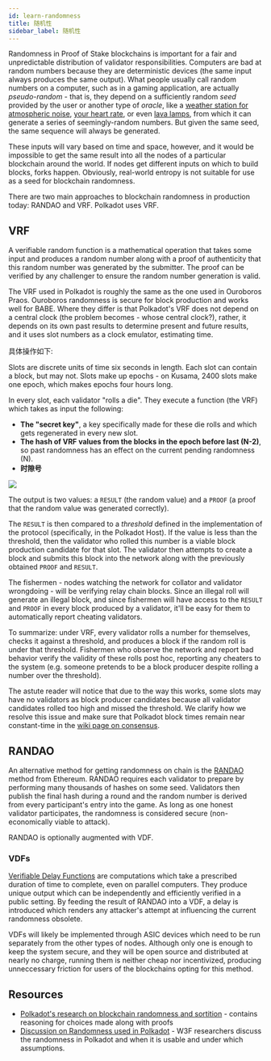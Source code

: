 ```yaml
---
id: learn-randomness
title: 随机性
sidebar_label: 随机性
---
```


Randomness in Proof of Stake blockchains is important for a fair and unpredictable distribution of validator responsibilities. Computers are bad at random numbers because they are deterministic devices (the same input always produces the same output). What people usually call random numbers on a computer, such as in a gaming application, are actually _pseudo-random_ - that is, they depend on a sufficiently random _seed_ provided by the user or another type of _oracle_, like a [weather station for atmospheric noise](https://www.random.org/randomness/), [your heart rate](https://mdpi.altmetric.com/details/47574324), or even [lava lamps](https://en.wikipedia.org/wiki/Lavarand), from which it can generate a series of seemingly-random numbers. But given the same seed, the same sequence will always be generated.

These inputs will vary based on time and space, however, and it would be impossible to get the same result into all the nodes of a particular blockchain around the world. If nodes get different inputs on which to build blocks, forks happen. Obviously, real-world entropy is not suitable for use as a seed for blockchain randomness.

There are two main approaches to blockchain randomness in production today: RANDAO and VRF. Polkadot uses VRF.

## VRF

A verifiable random function is a mathematical operation that takes some input and produces a random number along with a proof of authenticity that this random number was generated by the submitter. The proof can be verified by any challenger to ensure the random number generation is valid.

The VRF used in Polkadot is roughly the same as the one used in Ouroboros Praos. Ouroboros randomness is secure for block production and works well for BABE. Where they differ is that Polkadot's VRF does not depend on a central clock (the problem becomes - whose central clock?), rather, it depends on its own past results to determine present and future results, and it uses slot numbers as a clock emulator, estimating time.

具体操作如下:

Slots are discrete units of time six seconds in length. Each slot can contain a block, but may not. Slots make up epochs - on Kusama, 2400 slots make one epoch, which makes epochs four hours long.

In every slot, each validator "rolls a die". They execute a function (the VRF) which takes as input the following:

- **The "secret key"**, a key specifically made for these die rolls and which gets regenerated in every new slot.
- **The hash of VRF values from the blocks in the epoch before last (N-2)**, so past randomness has an effect on the current pending randomness (N).
- **时隙号**

![](assets/VRF_babe.png)

The output is two values: a `RESULT` (the random value) and a `PROOF` (a proof that the random value was generated correctly).

The `RESULT` is then compared to a _threshold_ defined in the implementation of the protocol (specifically, in the Polkadot Host). If the value is less than the threshold, then the validator who rolled this number is a viable block production candidate for that slot. The validator then attempts to create a block and submits this block into the network along with the previously obtained `PROOF` and `RESULT`.

The fishermen - nodes watching the network for collator and validator wrongdoing - will be verifying relay chain blocks. Since an illegal roll will generate an illegal block, and since fishermen will have access to the `RESULT` and `PROOF` in every block produced by a validator, it'll be easy for them to automatically report cheating validators.

To summarize: under VRF, every validator rolls a number for themselves, checks it against a threshold, and produces a block if the random roll is under that threshold. Fishermen who observe the network and report bad behavior verify the validity of these rolls post hoc, reporting any cheaters to the system (e.g. someone pretends to be a block producer despite rolling a number over the threshold).

The astute reader will notice that due to the way this works, some slots may have no validators as block producer candidates because all validator candidates rolled too high and missed the threshold. We clarify how we resolve this issue and make sure that Polkadot block times remain near constant-time in the [wiki page on consensus](learn-consensus).

## RANDAO

An alternative method for getting randomness on chain is the [RANDAO](https://github.com/randao/randao) method from Ethereum. RANDAO requires each validator to prepare by performing many thousands of hashes on some seed. Validators then publish the final hash during a round and the random number is derived from every participant's entry into the game. As long as one honest validator participates, the randomness is considered secure (non-economically viable to attack).

RANDAO is optionally augmented with VDF.

### VDFs

[Verifiable Delay Functions](https://vdfresearch.org/) are computations which take a prescribed duration of time to complete, even on parallel computers. They produce unique output which can be independently and efficiently verified in a public setting. By feeding the result of RANDAO into a VDF, a delay is introduced which renders any attacker's attempt at influencing the current randomness obsolete.

VDFs will likely be implemented through ASIC devices which need to be run separately from the other types of nodes. Although only one is enough to keep the system secure, and they will be open source and distributed at nearly no charge, running them is neither cheap nor incentivized, producing unneccessary friction for users of the blockchains opting for this method.

## Resources

- [Polkadot's research on blockchain randomness and sortition](https://research.web3.foundation/en/latest/polkadot/BABE/Babe.html) - contains reasoning for choices made along with proofs
- [Discussion on Randomness used in Polkadot](https://github.com/paritytech/ink/issues/57) - W3F researchers discuss the randomness in Polkadot and when it is usable and under which assumptions.
